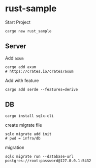 # rust-sample

Start Project

```shell
cargo new rust_sample
```

## Server

Add `axum`

```shell
cargo add axum
# https://crates.io/crates/axum
```

Add with feature

```shell
cargo add serde --features=derive
```

## DB

```shell
cargo install sqlx-cli
```

create migrate file

```shell
sqlx migrate add init
# pwd = infra/db
```

migration

```shell
sqlx migrate run --database-url postgres://root:password@127.0.0.1:5432
```
